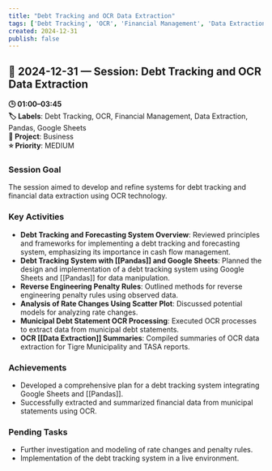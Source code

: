 ```yaml
---
title: "Debt Tracking and OCR Data Extraction"
tags: ['Debt Tracking', 'OCR', 'Financial Management', 'Data Extraction', 'Pandas', 'Google Sheets']
created: 2024-12-31
publish: false
---
```


## 📅 2024-12-31 — Session: Debt Tracking and OCR Data Extraction

**🕒 01:00–03:45**  
**🏷️ Labels**: Debt Tracking, OCR, Financial Management, Data Extraction, Pandas, Google Sheets  
**📂 Project**: Business  
**⭐ Priority**: MEDIUM  


### Session Goal
The session aimed to develop and refine systems for debt tracking and financial data extraction using OCR technology.

### Key Activities
- **Debt Tracking and Forecasting System Overview**: Reviewed principles and frameworks for implementing a debt tracking and forecasting system, emphasizing its importance in cash flow management.
- **Debt Tracking System with [[Pandas]] and Google Sheets**: Planned the design and implementation of a debt tracking system using Google Sheets and [[Pandas]] for data manipulation.
- **Reverse Engineering Penalty Rules**: Outlined methods for reverse engineering penalty rules using observed data.
- **Analysis of Rate Changes Using Scatter Plot**: Discussed potential models for analyzing rate changes.
- **Municipal Debt Statement OCR Processing**: Executed OCR processes to extract data from municipal debt statements.
- **OCR [[Data Extraction]] Summaries**: Compiled summaries of OCR data extraction for Tigre Municipality and TASA reports.

### Achievements
- Developed a comprehensive plan for a debt tracking system integrating Google Sheets and [[Pandas]].
- Successfully extracted and summarized financial data from municipal statements using OCR.

### Pending Tasks
- Further investigation and modeling of rate changes and penalty rules.
- Implementation of the debt tracking system in a live environment.
